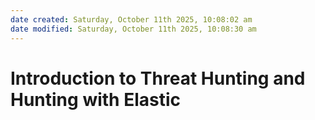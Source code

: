 ```yaml
---
date created: Saturday, October 11th 2025, 10:08:02 am
date modified: Saturday, October 11th 2025, 10:08:30 am
---
```


# Introduction to Threat Hunting and Hunting with Elastic
